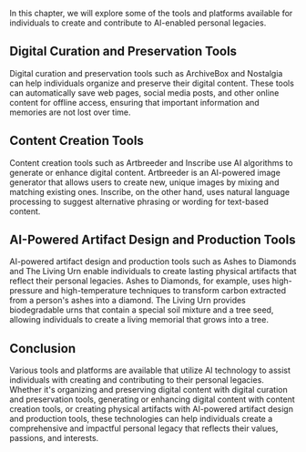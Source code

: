 
In this chapter, we will explore some of the tools and platforms available for individuals to create and contribute to AI-enabled personal legacies.

Digital Curation and Preservation Tools
---------------------------------------

Digital curation and preservation tools such as ArchiveBox and Nostalgia can help individuals organize and preserve their digital content. These tools can automatically save web pages, social media posts, and other online content for offline access, ensuring that important information and memories are not lost over time.

Content Creation Tools
----------------------

Content creation tools such as Artbreeder and Inscribe use AI algorithms to generate or enhance digital content. Artbreeder is an AI-powered image generator that allows users to create new, unique images by mixing and matching existing ones. Inscribe, on the other hand, uses natural language processing to suggest alternative phrasing or wording for text-based content.

AI-Powered Artifact Design and Production Tools
-----------------------------------------------

AI-powered artifact design and production tools such as Ashes to Diamonds and The Living Urn enable individuals to create lasting physical artifacts that reflect their personal legacies. Ashes to Diamonds, for example, uses high-pressure and high-temperature techniques to transform carbon extracted from a person's ashes into a diamond. The Living Urn provides biodegradable urns that contain a special soil mixture and a tree seed, allowing individuals to create a living memorial that grows into a tree.

Conclusion
----------

Various tools and platforms are available that utilize AI technology to assist individuals with creating and contributing to their personal legacies. Whether it's organizing and preserving digital content with digital curation and preservation tools, generating or enhancing digital content with content creation tools, or creating physical artifacts with AI-powered artifact design and production tools, these technologies can help individuals create a comprehensive and impactful personal legacy that reflects their values, passions, and interests.

